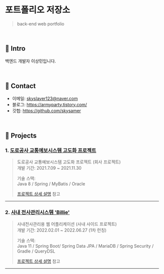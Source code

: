 # 포트폴리오 저장소
>back-end web portfolio

</br>

## :pushpin: Intro
백엔드 개발자 이상민입니다.

</br>

## :pushpin: Contact
- 이메일: skyslayer123@naver.com
- 블로그: https://armyparty.tistory.com/
- 깃헙: https://github.com/skysamer

</br>

## :pushpin: Projects
### 1. [도로공사 교통예보시스템 고도화 프로젝트](https://github.com/skysamer/portfolio/blob/main/ex_forecast.md)
>도로공사 교통예보시스템 고도화 프로젝트 (회사 프로젝트)  
>개발 기간: 2021.7.09 ~ 2021.11.30  
>  
>기술 스택:  
>Java 8 / Spring / MyBatis / Oracle 
>  
>[프로젝트 상세 설명](https://github.com/skysamer/portfolio/blob/main/ex_forecast.md) 참고

---

### 2. [사내 전사관리시스템 'Billie'](https://github.com/skysamer/billie-springboot/blob/master/README.md)
>사내전사관리용 웹 어플리케이션 (사내 사이드 프로젝트)  
>개발 기간: 2022.02.01 ~ 2022.06.27 (1차 런칭)  
>  
>기술 스택:  
>Java 11 / Spring Boot/ Spring Data JPA / MariaDB / Spring Security / Gradle / QueryDSL
>  
>[프로젝트 상세 설명](https://github.com/skysamer/billie-springboot/blob/master/README.md) 참고

---

